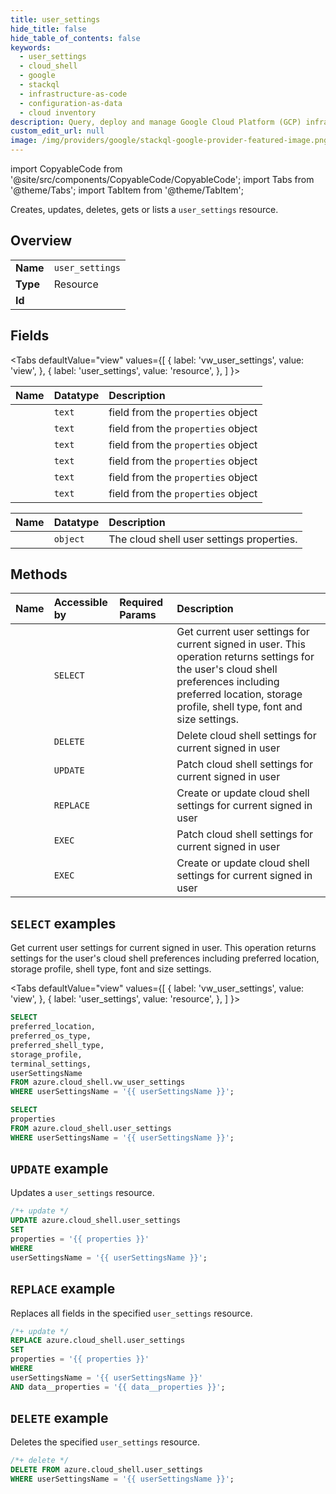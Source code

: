 ```yaml
---
title: user_settings
hide_title: false
hide_table_of_contents: false
keywords:
  - user_settings
  - cloud_shell
  - google
  - stackql
  - infrastructure-as-code
  - configuration-as-data
  - cloud inventory
description: Query, deploy and manage Google Cloud Platform (GCP) infrastructure and resources using SQL
custom_edit_url: null
image: /img/providers/google/stackql-google-provider-featured-image.png
---
```


import CopyableCode from '@site/src/components/CopyableCode/CopyableCode';
import Tabs from '@theme/Tabs';
import TabItem from '@theme/TabItem';

Creates, updates, deletes, gets or lists a <code>user_settings</code> resource.

## Overview
<table><tbody>
<tr><td><b>Name</b></td><td><code>user_settings</code></td></tr>
<tr><td><b>Type</b></td><td>Resource</td></tr>
<tr><td><b>Id</b></td><td><CopyableCode code="azure.cloud_shell.user_settings" /></td></tr>
</tbody></table>

## Fields
<Tabs
    defaultValue="view"
    values={[
        { label: 'vw_user_settings', value: 'view', },
        { label: 'user_settings', value: 'resource', },
    ]
}>
<TabItem value="view">

| Name | Datatype | Description |
|:-----|:---------|:------------|
| <CopyableCode code="preferred_location" /> | `text` | field from the `properties` object |
| <CopyableCode code="preferred_os_type" /> | `text` | field from the `properties` object |
| <CopyableCode code="preferred_shell_type" /> | `text` | field from the `properties` object |
| <CopyableCode code="storage_profile" /> | `text` | field from the `properties` object |
| <CopyableCode code="terminal_settings" /> | `text` | field from the `properties` object |
| <CopyableCode code="userSettingsName" /> | `text` | field from the `properties` object |
</TabItem>
<TabItem value="resource">

| Name | Datatype | Description |
|:-----|:---------|:------------|
| <CopyableCode code="properties" /> | `object` | The cloud shell user settings properties. |
</TabItem></Tabs>

## Methods
| Name | Accessible by | Required Params | Description |
|:-----|:--------------|:----------------|:------------|
| <CopyableCode code="get" /> | `SELECT` | <CopyableCode code="userSettingsName" /> | Get current user settings for current signed in user. This operation returns settings for the user's cloud shell preferences including preferred location, storage profile, shell type, font and size settings. |
| <CopyableCode code="delete" /> | `DELETE` | <CopyableCode code="userSettingsName" /> | Delete cloud shell settings for current signed in user |
| <CopyableCode code="patch" /> | `UPDATE` | <CopyableCode code="userSettingsName" /> | Patch cloud shell settings for current signed in user |
| <CopyableCode code="put" /> | `REPLACE` | <CopyableCode code="userSettingsName, data__properties" /> | Create or update cloud shell settings for current signed in user |
| <CopyableCode code="patch_with_location" /> | `EXEC` | <CopyableCode code="location, userSettingsName" /> | Patch cloud shell settings for current signed in user |
| <CopyableCode code="put_with_location" /> | `EXEC` | <CopyableCode code="location, userSettingsName, data__properties" /> | Create or update cloud shell settings for current signed in user |

## `SELECT` examples

Get current user settings for current signed in user. This operation returns settings for the user's cloud shell preferences including preferred location, storage profile, shell type, font and size settings.

<Tabs
    defaultValue="view"
    values={[
        { label: 'vw_user_settings', value: 'view', },
        { label: 'user_settings', value: 'resource', },
    ]
}>
<TabItem value="view">

```sql
SELECT
preferred_location,
preferred_os_type,
preferred_shell_type,
storage_profile,
terminal_settings,
userSettingsName
FROM azure.cloud_shell.vw_user_settings
WHERE userSettingsName = '{{ userSettingsName }}';
```
</TabItem>
<TabItem value="resource">


```sql
SELECT
properties
FROM azure.cloud_shell.user_settings
WHERE userSettingsName = '{{ userSettingsName }}';
```
</TabItem></Tabs>


## `UPDATE` example

Updates a <code>user_settings</code> resource.

```sql
/*+ update */
UPDATE azure.cloud_shell.user_settings
SET 
properties = '{{ properties }}'
WHERE 
userSettingsName = '{{ userSettingsName }}';
```

## `REPLACE` example

Replaces all fields in the specified <code>user_settings</code> resource.

```sql
/*+ update */
REPLACE azure.cloud_shell.user_settings
SET 
properties = '{{ properties }}'
WHERE 
userSettingsName = '{{ userSettingsName }}'
AND data__properties = '{{ data__properties }}';
```

## `DELETE` example

Deletes the specified <code>user_settings</code> resource.

```sql
/*+ delete */
DELETE FROM azure.cloud_shell.user_settings
WHERE userSettingsName = '{{ userSettingsName }}';
```
